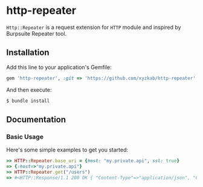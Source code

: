 # http-repeater
`Http::Repeater` is a request extension for `HTTP` module and inspired by Burpsuite Repeater tool.

## Installation

Add this line to your application's Gemfile:
```ruby
gem 'http-repeater', :git => 'https://github.com/xyzkab/http-repeater'
```

And then execute:
```bash
$ bundle install
```

## Documentation

### Basic Usage

Here's some simple examples to get you started:

```ruby
>> HTTP::Repeater.base_uri = {host: "my.private.api", ssl: true}
=> {:host=>"my.private.api"}
>> HTTP::Repeater.get("/users")
=> #<HTTP::Response/1.1 200 OK { "Content-Type"=>"application/json", "Connection"=>"close"}>

```